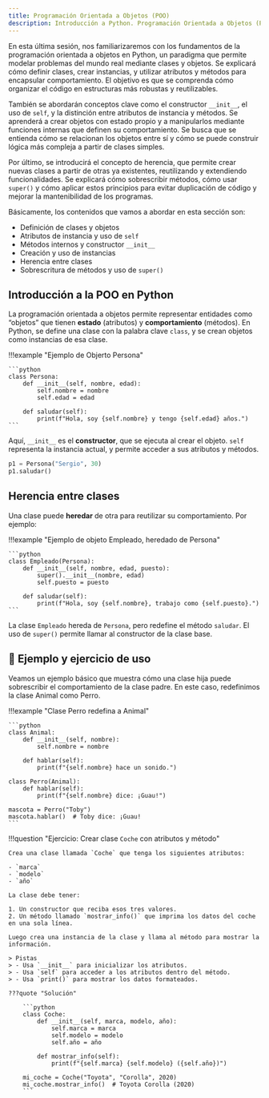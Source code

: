 ```yaml
---
title: Programación Orientada a Objetos (POO)
description: Introducción a Python. Programación Orientada a Objetos (POO)
---
```



En esta última sesión, nos familiarizaremos con los fundamentos de la programación orientada a objetos en Python, un paradigma que permite modelar problemas del mundo real mediante clases y objetos. Se explicará cómo definir clases, crear instancias, y utilizar atributos y métodos para encapsular comportamiento. El objetivo es que se comprenda cómo organizar el código en estructuras más robustas y reutilizables.

También se abordarán conceptos clave como el constructor `__init__`, el uso de `self`, y la distinción entre atributos de instancia y métodos. Se aprenderá a crear objetos con estado propio y a manipularlos mediante funciones internas que definen su comportamiento. Se busca que se entienda cómo se relacionan los objetos entre sí y cómo se puede construir lógica más compleja a partir de clases simples.

Por último, se introducirá el concepto de herencia, que permite crear nuevas clases a partir de otras ya existentes, reutilizando y extendiendo funcionalidades. Se explicará cómo sobrescribir métodos, cómo usar `super()` y cómo aplicar estos principios para evitar duplicación de código y mejorar la mantenibilidad de los programas.

Básicamente, los contenidos que vamos a abordar en esta sección son:

- Definición de clases y objetos
- Atributos de instancia y uso de `self`
- Métodos internos y constructor `__init__`
- Creación y uso de instancias
- Herencia entre clases
- Sobrescritura de métodos y uso de `super()`


## Introducción a la POO en Python

La programación orientada a objetos permite representar entidades como “objetos” que tienen **estado** (atributos) y **comportamiento** (métodos). En Python, se define una clase con la palabra clave `class`, y se crean objetos como instancias de esa clase.

!!!example "Ejemplo de Objerto Persona"

    ```python
    class Persona:
        def __init__(self, nombre, edad):
            self.nombre = nombre
            self.edad = edad

        def saludar(self):
            print(f"Hola, soy {self.nombre} y tengo {self.edad} años.")
    ```

Aquí, `__init__` es el **constructor**, que se ejecuta al crear el objeto. `self` representa la instancia actual, y permite acceder a sus atributos y métodos.

```python
p1 = Persona("Sergio", 30)
p1.saludar()
```

## Herencia entre clases

Una clase puede **heredar** de otra para reutilizar su comportamiento. Por ejemplo:


!!!example "Ejemplo de objeto Empleado, heredado de Persona"

    ```python
    class Empleado(Persona):
        def __init__(self, nombre, edad, puesto):
            super().__init__(nombre, edad)
            self.puesto = puesto

        def saludar(self):
            print(f"Hola, soy {self.nombre}, trabajo como {self.puesto}.")
    ```

La clase `Empleado` hereda de `Persona`, pero redefine el método `saludar`. El uso de `super()` permite llamar al constructor de la clase base.

## 🧩 Ejemplo y ejercicio de uso

Veamos un ejemplo básico que muestra cómo una clase hija puede sobrescribir el comportamiento de la clase padre. En este caso, redefinimos la clase Animal como Perro.

!!!example "Clase Perro redefina a Animal"

    ```python
    class Animal:
        def __init__(self, nombre):
            self.nombre = nombre

        def hablar(self):
            print(f"{self.nombre} hace un sonido.")

    class Perro(Animal):
        def hablar(self):
            print(f"{self.nombre} dice: ¡Guau!")

    mascota = Perro("Toby")
    mascota.hablar()  # Toby dice: ¡Guau!
    ```

!!!question "Ejercicio: Crear clase `Coche` con atributos y método"

    Crea una clase llamada `Coche` que tenga los siguientes atributos:

    - `marca`
    - `modelo`
    - `año`

    La clase debe tener:

    1. Un constructor que reciba esos tres valores.
    2. Un método llamado `mostrar_info()` que imprima los datos del coche en una sola línea.

    Luego crea una instancia de la clase y llama al método para mostrar la información.

    > Pistas  
    > - Usa `__init__` para inicializar los atributos.  
    > - Usa `self` para acceder a los atributos dentro del método.  
    > - Usa `print()` para mostrar los datos formateados.

    ???quote "Solución"

        ```python
        class Coche:
            def __init__(self, marca, modelo, año):
                self.marca = marca
                self.modelo = modelo
                self.año = año

            def mostrar_info(self):
                print(f"{self.marca} {self.modelo} ({self.año})")

        mi_coche = Coche("Toyota", "Corolla", 2020)
        mi_coche.mostrar_info()  # Toyota Corolla (2020)
        ```
